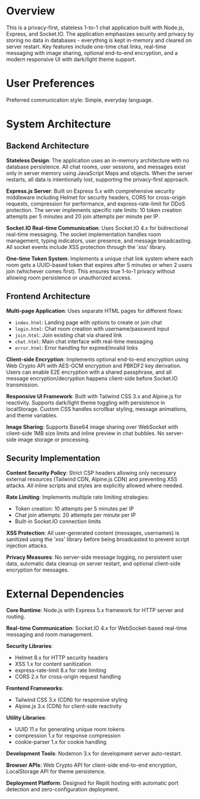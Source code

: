 # Overview

This is a privacy-first, stateless 1-to-1 chat application built with Node.js, Express, and Socket.IO. The application emphasizes security and privacy by storing no data in databases - everything is kept in-memory and cleared on server restart. Key features include one-time chat links, real-time messaging with image sharing, optional end-to-end encryption, and a modern responsive UI with dark/light theme support.

# User Preferences

Preferred communication style: Simple, everyday language.

# System Architecture

## Backend Architecture

**Stateless Design**: The application uses an in-memory architecture with no database persistence. All chat rooms, user sessions, and messages exist only in server memory using JavaScript Maps and objects. When the server restarts, all data is intentionally lost, supporting the privacy-first approach.

**Express.js Server**: Built on Express 5.x with comprehensive security middleware including Helmet for security headers, CORS for cross-origin requests, compression for performance, and express-rate-limit for DDoS protection. The server implements specific rate limits: 10 token creation attempts per 5 minutes and 20 join attempts per minute per IP.

**Socket.IO Real-time Communication**: Uses Socket.IO 4.x for bidirectional real-time messaging. The socket implementation handles room management, typing indicators, user presence, and message broadcasting. All socket events include XSS protection through the 'xss' library.

**One-time Token System**: Implements a unique chat link system where each room gets a UUID-based token that expires after 5 minutes or when 2 users join (whichever comes first). This ensures true 1-to-1 privacy without allowing room persistence or unauthorized access.

## Frontend Architecture

**Multi-page Application**: Uses separate HTML pages for different flows:
- `index.html`: Landing page with options to create or join chat
- `login.html`: Chat room creation with username/password input
- `join.html`: Join existing chat via shared link  
- `chat.html`: Main chat interface with real-time messaging
- `error.html`: Error handling for expired/invalid links

**Client-side Encryption**: Implements optional end-to-end encryption using Web Crypto API with AES-GCM encryption and PBKDF2 key derivation. Users can enable E2E encryption with a shared passphrase, and all message encryption/decryption happens client-side before Socket.IO transmission.

**Responsive UI Framework**: Built with Tailwind CSS 3.x and Alpine.js for reactivity. Supports dark/light theme toggling with persistence in localStorage. Custom CSS handles scrollbar styling, message animations, and theme variables.

**Image Sharing**: Supports Base64 image sharing over WebSocket with client-side 1MB size limits and inline preview in chat bubbles. No server-side image storage or processing.

## Security Implementation

**Content Security Policy**: Strict CSP headers allowing only necessary external resources (Tailwind CDN, Alpine.js CDN) and preventing XSS attacks. All inline scripts and styles are explicitly allowed where needed.

**Rate Limiting**: Implements multiple rate limiting strategies:
- Token creation: 10 attempts per 5 minutes per IP
- Chat join attempts: 20 attempts per minute per IP
- Built-in Socket.IO connection limits

**XSS Protection**: All user-generated content (messages, usernames) is sanitized using the 'xss' library before being broadcasted to prevent script injection attacks.

**Privacy Measures**: No server-side message logging, no persistent user data, automatic data cleanup on server restart, and optional client-side encryption for messages.

# External Dependencies

**Core Runtime**: Node.js with Express 5.x framework for HTTP server and routing.

**Real-time Communication**: Socket.IO 4.x for WebSocket-based real-time messaging and room management.

**Security Libraries**: 
- Helmet 8.x for HTTP security headers
- XSS 1.x for content sanitization  
- express-rate-limit 8.x for rate limiting
- CORS 2.x for cross-origin request handling

**Frontend Frameworks**:
- Tailwind CSS 3.x (CDN) for responsive styling
- Alpine.js 3.x (CDN) for client-side reactivity

**Utility Libraries**:
- UUID 11.x for generating unique room tokens
- compression 1.x for response compression
- cookie-parser 1.x for cookie handling

**Development Tools**: Nodemon 3.x for development server auto-restart.

**Browser APIs**: Web Crypto API for client-side end-to-end encryption, LocalStorage API for theme persistence.

**Deployment Platform**: Designed for Replit hosting with automatic port detection and zero-configuration deployment.
